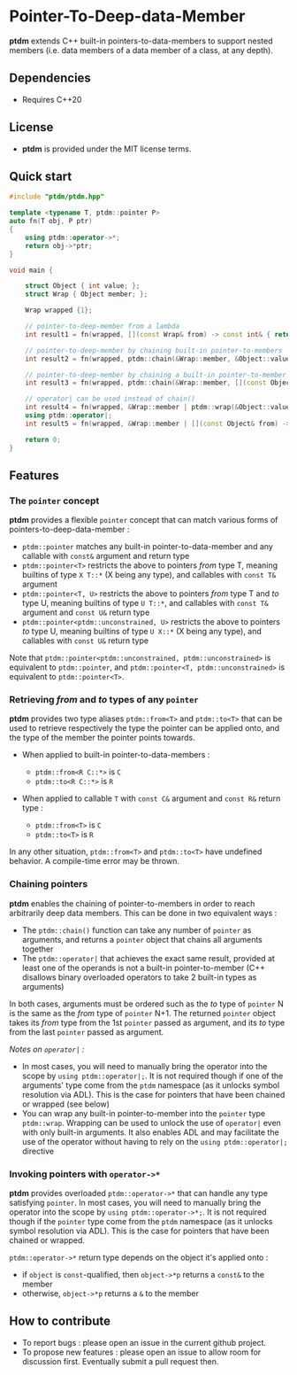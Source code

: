 Pointer-To-Deep-data-Member
===========================
**ptdm** extends C++ built-in pointers-to-data-members to support nested members (i.e. data members of a data member of a class, at any depth).

Dependencies
------------
- Requires C++20

License
-------
- **ptdm** is provided under the MIT license terms.

Quick start
-----------
```c++
#include "ptdm/ptdm.hpp"

template <typename T, ptdm::pointer P>
auto fn(T obj, P ptr)
{
    using ptdm::operator->*;
    return obj->*ptr;
}

void main {

    struct Object { int value; };
    struct Wrap { Object member; };

    Wrap wrapped {1};

    // pointer-to-deep-member from a lambda
    int result1 = fn(wrapped, [](const Wrap& from) -> const int& { return from.member.value; });

    // pointer-to-deep-member by chaining built-in pointer-to-members
    int result2 = fn(wrapped, ptdm::chain(&Wrap::member, &Object::value));

    // pointer-to-deep-member by chaining a built-in pointer-to-member and a lambda
    int result3 = fn(wrapped, ptdm::chain(&Wrap::member, [](const Object& from) -> const int& { return from.value; }));

    // operator| can be used instead of chain()
    int result4 = fn(wrapped, &Wrap::member | ptdm::wrap(&Object::value)); // wrap() stands to prevent operands from being both built-in types, which is disallowed for binary overloaded operators. It also enables ADL
    using ptdm::operator|;
    int result5 = fn(wrapped, &Wrap::member | [](const Object& from) -> const int& { return from.value; });

    return 0;
}
```

Features
--------

### The `pointer` concept
**ptdm** provides a flexible `pointer` concept that can match various forms of pointers-to-deep-data-member :
* `ptdm::pointer` matches any built-in pointer-to-data-member and any callable with `const&` argument and return type
* `ptdm::pointer<T>` restricts the above to pointers *from* type T, meaning builtins of type `X T::*` (X being any type), and callables with `const T&` argument
* `ptdm::pointer<T, U>` restricts the above to pointers *from* type T and *to* type U, meaning builtins of type `U T::*`, and callables with `const T&` argument and `const U&` return type
* `ptdm::pointer<ptdm::unconstrained, U>` restricts the above to pointers *to* type U, meaning builtins of type `U X::*` (X being any type), and callables with `const U&` return type

Note that `ptdm::pointer<ptdm::unconstrained, ptdm::unconstrained>` is equivalent to `ptdm::pointer`, and `ptdm::pointer<T, ptdm::unconstrained>` is equivalent to `ptdm::pointer<T>`.

### Retrieving *from* and *to* types of any `pointer`
**ptdm** provides two type aliases `ptdm::from<T>` and `ptdm::to<T>` that can be used to retrieve respectively the type the pointer can be applied onto, and the type of the member the pointer points towards.

* When applied to built-in pointer-to-data-members :
  * `ptdm::from<R C::*>` is `C`
  * `ptdm::to<R C::*>` is `R`

* When applied to callable `T` with `const C&` argument and `const R&` return type :
  * `ptdm::from<T>` is `C`
  * `ptdm::to<T>` is `R`

In any other situation, `ptdm::from<T>` and `ptdm::to<T>` have undefined behavior. A compile-time error may be thrown.

### Chaining pointers
**ptdm** enables the chaining of pointer-to-members in order to reach arbitrarily deep data members. This can be done in two equivalent ways :
* The `ptdm::chain()` function can take any number of `pointer` as arguments, and returns a `pointer` object that chains all arguments together
* The `ptdm::operator|` that achieves the exact same result, provided at least one of the operands is not a built-in pointer-to-member (C++ disallows binary overloaded operators to take 2 built-in types as arguments)

In both cases, arguments must be ordered such as the *to* type of `pointer` N is the same as the *from* type of `pointer` N+1.
The returned `pointer` object takes its *from* type from the 1st `pointer` passed as argument, and its *to* type from the last `pointer` passed as argument.

*Notes on `operator|` :*
* In most cases, you will need to manually bring the operator into the scope by `using ptdm::operator|;`. It is not required though if one of the arguments' type come from the `ptdm` namespace (as it unlocks symbol resolution via ADL). This is the case for pointers that have been chained or wrapped (see below)
* You can wrap any built-in pointer-to-member into the `pointer` type `ptdm::wrap`. Wrapping can be used to unlock the use of `operator|` even with only built-in arguments. It also enables ADL and may facilitate the use of the operator without having to rely on the `using ptdm::operator|;` directive

### Invoking pointers with `operator->*`
**ptdm** provides overloaded `ptdm::operator->*` that can handle any type satisfying `pointer`.
In most cases, you will need to manually bring the operator into the scope by `using ptdm::operator->*;`. It is not required though if the `pointer` type come from the `ptdm` namespace (as it unlocks symbol resolution via ADL). This is the case for pointers that have been chained or wrapped.

`ptdm::operator->*` return type depends on the object it's applied onto :
* if `object` is `const`-qualified, then `object->*p` returns a `const&` to the member
* otherwise, `object->*p` returns a `&` to the member

How to contribute
-----------------
- To report bugs : please open an issue in the current github project.
- To propose new features : please open an issue to allow room for discussion first. Eventually submit a pull request then.

